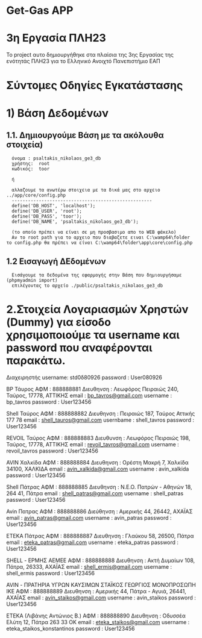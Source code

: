 # Get-Gas APP
# 3η Εργασία ΠΛΗ23
Το project αυτο δημιουργήθηκε στα πλαίσια της 3ης Εργασίας της ενότητάς ΠΛΗ23 για το Ελληνικό Ανοιχτό Πανεπιστήμιο ΕΑΠ 
# Σύντομες Οδηγίες Εγκατάστασης

# 1) Βάση Δεδομένων  

  1.1. Δημιουργούμε Βάση με τα ακόλουθα στοιχεία)
  --------------------------------------------------------
      όνομα : psaltakis_nikolaos_ge3_db
      χρήστης: 	root
      κωδικός: 	toor

      ή

      αλλαζουμε τα ανωτέρω στοιχεια με τα δικά μας στο αρχειο  ../app/core/config.php
      ----------------------------------------------------
      define('DB_HOST', 'localhost');
      define('DB_USER', 'root');
      define('DB_PASS', 'toor');
      define('DB_NAME', 'psaltakis_nikolaos_ge3_db');

      (το οποίο πρέπει να είναι σε μη προσβασιμο απο το WEB φάκελο)
      Αν το root path για το αρχειο που διαβαζετε ειναι C:\wamp64\folder το config.php θα πρέπει να είναι C:\wamp64\folder\app\core\config.php


  1.2 Εισαγωγή ΔΕδομένων
  --------------------------------------------------------
      Εισάγουμε τα δεδομένα της εφαρμογής στην Βάση που δημιουργήσαμε (phpmyadmin import)
      επιλέγοντας το αρχείο ./public/psaltakis_nikolaos_ge3_db


# 2.Στοιχεία Λογαριασμών Χρηστών (Dummy) για είσοδο χρησιμοποιούμε τα username και password που αναφέρονται παρακάτω.

Διαχειρηστής
username: std0δ80926
password : User080926

BP Τάυρος
ΑΦΜ : 888888881
Διευθηνση : Λεωφόρος Πειραιώς 240, Ταύρος, 17778, ΑΤΤΙΚΗΣ
email : bp_tavros@gmail.com
username : bp_tavros
password : User123456

Shell Ταύρος
ΑΦΜ : 888888882
Διευθηνση : Πειραιώς 187, Ταύρος Αττικής 177 78
email : shell_tauros@gmail.com
usernbame : shell_tavros
password : User123456

REVOIL Ταύρος
ΑΦΜ : 888888883
Διευθυνση : Λεωφόρος Πειραιώς 198, Ταύρος, 17778, ΑΤΤΙΚΗΣ
email : revoil_tavros@gmail.com
username : revoil_tavros
password : User123456

AVIN Χαλκίδα
ΑΦΜ : 888888884
Διευθηνση : Ορέστη Μακρή 7, Χαλκίδα 34100, ΧΑΛΚΙΔΑ
email : avin_xalkida@gmail.com
username : avin_xalkida
password : User123456

Shell Πάτρας
ΑΦΜ : 888888885
Διευθηνση : Ν.Ε.Ο. Πατρών - Αθηνών 18, 264 41, Πάτρα
email : shell_patras@gmail.com
username : shell_patras
password : User123456

Avin Πατρας
ΑΦΜ : 888888886
Διεύθηνση : Αμερικής 44, 26442, ΑΧΑΪΑΣ
email : avin_patras@gmail.com
username : avin_patras
password : User123456

ETEKA Πάτρας
ΑΦΜ : 888888887 
Διευθηνση : Γλαύκου 58, 26500, Πάτρα
email : eteka_patras@gmail.com
username : eteka_patras
password : User123456

SHELL - ΕΡΜΗΣ ΑΕΜΕΕ
ΑΦΜ : 888888888
Διευθηνση : Ακτή Δυμαίων 108, Πάτρα, 26333, ΑΧΑΪΑΣ
email : shell_ermis@gmail.com
username : shell_ermis
password : User123456


AVIN - ΠΡΑΤΗΡΙΑ ΥΓΡΩΝ ΚΑΥΣΙΜΩΝ ΣΤΑΪΚΟΣ ΓΕΩΡΓΙΟΣ ΜΟΝΟΠΡΟΣΩΠΗ ΙΚΕ
ΑΦΜ : 888888889
Διευθηνση : Αμερικής 44, Πάτρα - Αγυιά, 26441, ΑΧΑΪΑΣ
email : avin_staikos@gmail.com
username : avin_staikos
password : User123456

ΕΤΕΚΑ (Λιβάνης Αντώνιος Β.)
ΑΦΜ : 888888890
Διευθηνση : Οδυσσέα Ελύτη 12, Πάτρα 263 33 ΟΚ
email : eteka_staikos@gmail.com
username : eteka_staikos_konstantinos
password : User123456
